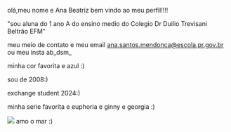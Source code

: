 olá,meu nome e Ana Beatriz bem vindo ao meu perfil!!!!

"sou aluna do 1 ano A do ensino medio do Colegio Dr Duilio Trevisani Beltrão EFM"

meu meio de contato e meu email ana.santos.mendonca@escola.pr.gov.br ou meu insta ab_dsm_

minha cor favorita e azul :)

sou de 2008:)

exchange student 2024:)

minha serie favorita e euphoria e ginny e georgia :)

![](https://static.preparaenem.com/conteudo_legenda/74c55d5920dc9c812f81a3a4c7b4a966.jpg) amo o mar :)

